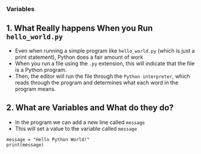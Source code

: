 ### Variables

## 1. What Really happens When you Run `hello_world.py`

- Even when running a simple program like `hello_world.py` (which is just a print statement), Python does a fair amount of work
- When you run a file using the `.py` extension, this will indicate that the file is a Python program.
- Then, the editor will run the file through the `Python interpreter`, which reads through the program and determines what each word in the program means. 

## 2. What are Variables and What do they do?

- In the program we can add a new line called `message`
- This will set a value to the variable called `message`

```
message = "Hello Python World!"
print(message)
```
